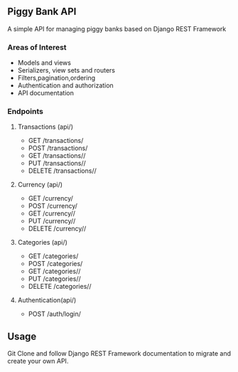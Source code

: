 ## Piggy Bank API
<p> A simple API for managing piggy banks based on Django REST Framework

### Areas of Interest

- Models and views
- Serializers, view sets and routers
- Filters,pagination,ordering
- Authentication and authorization
- API documentation

### Endpoints 
1. Transactions (api/)
    - GET /transactions/
    - POST /transactions/
    - GET /transactions/<id>/
    - PUT /transactions/<id>/
    - DELETE /transactions/<id>/
 
2. Currency (api/)
    - GET /currency/
    - POST /currency/
    - GET /currency/<id>/
    - PUT /currency/<id>/
    - DELETE /currency/<id>/
3. Categories (api/)
    - GET /categories/
    - POST /categories/
    - GET /categories/<id>/
    - PUT /categories/<id>/
    - DELETE /categories/<id>/
4. Authentication(api/)
    - POST /auth/login/
   
## Usage
Git Clone and follow Django REST Framework documentation to migrate and create your own API.
